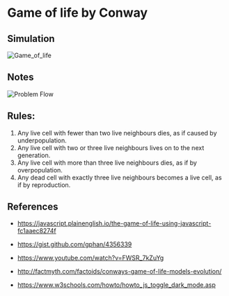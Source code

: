 # Game of life by Conway

## Simulation 

![Game_of_life](https://github.com/neelo4/Conways-Game-of-life/blob/main/images/VIDEO-2022-07-29-02-40-19.gif)

## Notes
![Problem Flow](https://raw.githubusercontent.com/neelo4/Conways-Game-of-life/458c21e2f9316981896782642e3c47ec6b50bed7/images/Handy_description.jpeg)
  
## Rules:
1. Any live cell with fewer than two live neighbours dies, as if caused by underpopulation.
2. Any live cell with two or three live neighbours lives on to the next generation.
3. Any live cell with more than three live neighbours dies, as if by overpopulation.
4. Any dead cell with exactly three live neighbours becomes a live cell, as if by reproduction.

## References
- https://javascript.plainenglish.io/the-game-of-life-using-javascript-fc1aaec8274f

- https://gist.github.com/gphan/4356339

- https://www.youtube.com/watch?v=FWSR_7kZuYg

- http://factmyth.com/factoids/conways-game-of-life-models-evolution/

- https://www.w3schools.com/howto/howto_js_toggle_dark_mode.asp